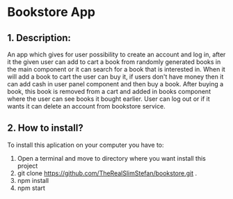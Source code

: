 # Bookstore App

## 1. Description:

An app which gives for user possibility to create an account and log in, after it the given user can add to cart a book from randomly generated books in the main component or it can search for a book that is interested in. When it will add a book to cart the user can buy it, if users don't have money then it can add cash in user panel component and then buy a book. After buying a book, this book is removed from a cart and added in books component where the user can see books it bought earlier. User can log out or if it wants it can delete an account from bookstore service.

## 2. How to install?

To install this aplication on your computer you have to:

1. Open a terminal and move to directory where you want install this project
2. git clone https://github.com/TheRealSlimStefan/bookstore.git .
3. npm install
4. npm start
